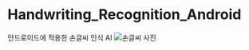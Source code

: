 # Handwriting_Recognition_Android
안드로이드에 적용한 손글씨 인식 AI
![손글씨 사진](https://user-images.githubusercontent.com/71462755/230313602-8eb054f4-6896-454d-935d-38ca48b42efd.jpg)
